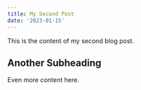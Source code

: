 ```yaml
---
title: My Second Post
date: '2023-01-15'
---
```


This is the content of my second blog post.

## Another Subheading

Even more content here.
